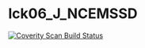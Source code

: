 # lck06_J_NCEMSSD
<a href="https://scan.coverity.com/projects/wendyzhang1121-lck06_j_ncemssd">
  <img alt="Coverity Scan Build Status"
       src="https://scan.coverity.com/projects/9533/badge.svg"/>
</a>

